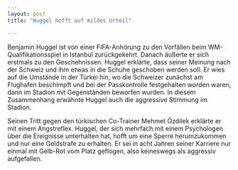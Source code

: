 ```yaml
---
layout: post
title: "Huggel hofft auf mildes Urteil"

---
```


Benjamin Huggel ist von einer FIFA-Anhörung zu den Vorfällen beim WM-Qualifikationsspiel in Istanbul zurückgekehrt. Danach äußerte er sich erstmals zu den Geschehnissen. Huggel erklärte, dass seiner Meinung nach der Schweiz und ihm etwas in die Schuhe geschoben werden soll. Er wies auf die Umstände in der Türkei hin, wo die Schweizer zunächst am Flughafen beschimpft und bei der Passkontrolle festgehalten worden waren, dann im Stadion mit Gegenständen beworfen wurden. In diesem Zusammenhang erwähnte Huggel auch die aggressive Stimmung im Stadion.

Seinen Tritt gegen den türkischen Co-Trainer Mehmet Özdilek erklärte er mit einem Angstreflex. Huggel, der sich mehrfach mit einem Psychologen über die Ereignisse unterhalten hat, hofft um eine Sperre herumzukommen und nur eine Geldstrafe zu erhalten. Er sei in acht Jahren seiner Karriere nur einmal mit Gelb-Rot vom Platz geflogen, also keineswegs als aggressiv aufgefallen.
